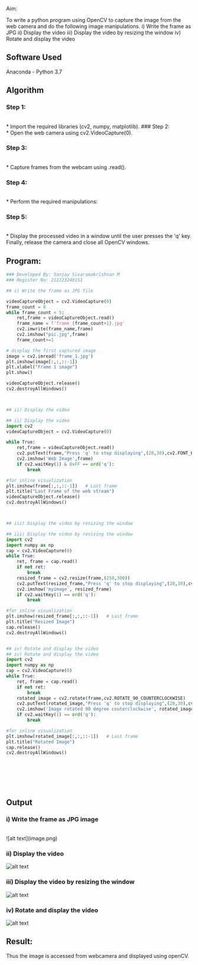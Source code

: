 
Aim:
 
To write a python program using OpenCV to capture the image from the web camera and do the following image manipulations.
i) Write the frame as JPG 
ii) Display the video 
iii) Display the video by resizing the window
iv) Rotate and display the video

## Software Used
Anaconda - Python 3.7
## Algorithm
### Step 1:
<br>
 * Import the required libraries (cv2, numpy, matplotlib).
### Step 2:
<br>
* Open the web camera using cv2.VideoCapture(0).

### Step 3:
<br>
* Capture frames from the webcam using .read().

### Step 4:
<br>
* Perform the required manipulations:

### Step 5:
<br>
* Display the processed video in a window until the user presses the 'q' key. Finally, release the camera and close all OpenCV windows.

## Program:

``` Python
### Developed By: Sanjay Sivaramakrishnan M
### Register No: 212223240151

## i) Write the frame as JPG file

videoCaptureObject = cv2.VideoCapture(0)
frame_count = 0
while frame_count < 5:
    ret,frame = videoCaptureObject.read()
    frame_name = f'frame_{frame_count+1}.jpg'
    cv2.imwrite(frame_name,frame)
    cv2.imshow("pic.jpg",frame)
    frame_count+=1

# display the first captured image
image = cv2.imread('frame_1.jpg')
plt.imshow(image[:,:,::-1])
plt.xlabel("Frame 1 image")
plt.show()

videoCaptureObject.release()
cv2.destroyAllWindows()



## ii) Display the video

## ii) Display the video
import cv2
videoCaptureObject = cv2.VideoCapture(0)

while True:
    ret,frame = videoCaptureObject.read()
    cv2.putText(frame,"Press 'q' to stop displaying",(20,30),cv2.FONT_HERSHEY_SIMPLEX,0.7,(255,200,100),2)
    cv2.imshow('Web Image',frame)
    if cv2.waitKey(1) & 0xFF == ord('q'):
        break

#for inline visualization
plt.imshow(frame[:,:,::-1])   # Last frame
plt.title("Last Frame of the web stream")    
videoCaptureObject.release()
cv2.destroyAllWindows()



## iii) Display the video by resizing the window

## iii) Display the video by resizing the window
import cv2
import numpy as np
cap = cv2.VideoCapture(0)
while True:
    ret, frame = cap.read()
    if not ret:
        break
    resized_frame = cv2.resize(frame,(250,300))
    cv2.putText(resized_frame,"Press 'q' to stop displaying",(20,30),cv2.FONT_HERSHEY_SIMPLEX,0.5,(255,200,100),2)
    cv2.imshow('myimage', resized_frame)
    if cv2.waitKey(1) == ord('q'):
        break

#for inline visualization
plt.imshow(resized_frame[:,:,::-1])   # Last frame
plt.title("Resized Image")
cap.release()
cv2.destroyAllWindows()


## iv) Rotate and display the video
## iv) Rotate and display the video
import cv2
import numpy as np
cap = cv2.VideoCapture(0)
while True:
    ret, frame = cap.read()
    if not ret:
        break
    rotated_image = cv2.rotate(frame,cv2.ROTATE_90_COUNTERCLOCKWISE)
    cv2.putText(rotated_image,"Press 'q' to stop displaying",(20,30),cv2.FONT_HERSHEY_SIMPLEX,0.7,(255,200,100),2)
    cv2.imshow('Image rotated 90 degree couterclockwise', rotated_image)
    if cv2.waitKey(1) == ord('q'):
        break

#for inline visualization
plt.imshow(rotated_image[:,:,::-1])   # Last frame
plt.title("Rotated Image")    
cap.release()
cv2.destroyAllWindows()








```
## Output

### i) Write the frame as JPG image
</br>
![alt text](image.png)
</br>


### ii) Display the video

![alt text](image-1.png)



### iii) Display the video by resizing the window

![alt text](image-2.png)



### iv) Rotate and display the video

![alt text](image-3.png)


## Result:
Thus the image is accessed from webcamera and displayed using openCV.
